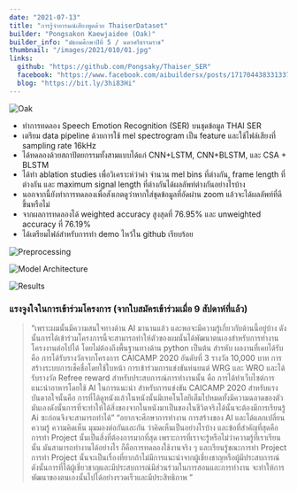 ```yaml
---
date: "2021-07-13"
title: "การรู้จำอารมณ์เสียงพูดด้วย ThaiserDataset"
builder: "Pongsakon Kaewjaidee (Oak)"
builder_info: "มัธยมศึกษาปีที่ 5 / นครศรีธรรมราช"
thumbnail: "/images/2021/010/01.jpg"
links:
  github: "https://github.com/Pongsaky/Thaiser_SER"
  facebook: "https://www.facebook.com/aibuildersx/posts/171704438331337"
  blog: "https://bit.ly/3hi83Hi"
---
```


![Oak](/images/2021/010/01.jpg)

- ทำการทดลอง Speech Emotion Recognition (SER) บนชุดข้อมูล THAI SER
- เตรียม data pipeline ด้วยการใช้ mel spectrogram เป็น feature และใช้ไฟล์เสียงที่ sampling rate 16kHz
- ได้ทดลองด้วยสถาปัตยกรรมทั้งสามแบบได้แก่ CNN+LSTM, CNN+BLSTM, และ CSA + BLSTM
- ได้ทำ ablation studies เพื่อวิเคราะห์ว่าค่า จำนวน mel bins ที่ต่างกัน, frame length ที่ต่างกัน และ maximum signal length ที่ต่างกันได้ผลลัพท์ต่างกันอย่างไรบ้าง
- นอกจากนี้ยังทำการทดลองเพื่อสังเกตดูว่าหากใส่ชุดข้อมูลที่อัดผ่าน zoom แล้วจะได้ผลลัพท์ที่ดีขึ้นหรือไม่
- จากผลการทดลองได้ weighted accuracy สูงสุดที่ 76.95% และ unweighted accuracy ที่ 76.19%
- ได้เตรียมไฟล์สำหรับการทำ demo ไหว้ใน github เรียบร้อย

![Preprocessing](/images/2021/010/02.png)


![Model Architecture](/images/2021/010/03.jpg)


![Results](/images/2021/010/04.png)

### แรงจูงใจในการเข้าร่วมโครงการ (จากใบสมัครเข้าร่วมเมื่อ 9 สัปดาห์ที่แล้ว)

> “เพราะผมนั้นมีความสนใจทางด้าน AI มานานแล้ว และพอจะมีความรู้เกี่ยวกับด้านนี้อยู่บ้าง ดังนั้นการได้เข้าร่วมโครงการนี้จะสามารถทำให้ตัวของผมนั้นได้พัฒนาตนเองสำหรับการทำงาน โครงงานต่อไปได้ โดยไม่ต้องถึงพื้นฐานทางด้าน python เป็นต้น สำรหับ ผลงานที่เคยได้รับ คือ การได้รับรางวัลจากโครงการ CAICAMP 2020 อันดับที่ 3 รางวัล 10,000 บาท การสร้างระบบการเช็คชื่อโดยใช้ใบหน้า การเข้าร่วมการแข่งขันห่นยนต์ WRG และ WRO และได้รับรางวัล Refree reward สำหรับประสบการณ์การทำงานนั้น คือ การได้ทำเว็บไซต์การแนะนำอาหารโดยใช้ AI ในการแนะนำ สำหรับการแข่งขัน CAICAMP 2020 สำหรับแรงบันดาลใจนั้นคือ การที่ได้ดูหนังแล้วในหนังนั้นมีเทคโนโลยีเต็มไปหมดทั้งมีความฉลาดของตัวมันเองดังนั้นการที่จะทำให้ได้สิ่งของจากในหนังมาเป็นของในชีวิตจริงได้นั้นจะต้องมีการเรียนรู้ Ai ซะก่อนจึงจะสามารถทำได้”
> “อยากจะศึกษาการทำงาน การสร้างของ AI และได้แลกเปลี่ยนความรู้ ความคิดเห็น มุมมองต่อกันและกัน ว่าคิดเห็นเป็นอย่างไรบ้าง และข้อที่สำคัญที่สุดคือ การทำ Project นั้นเป็นสิ่งที่ต้องการมากที่สุด เพราะการที่เราจะรู้หรือไม่ว่าความรู้ที่เราเรียนนั้น มันสามารถทำงานได้อย่างไร ก็คือการทดลองใช้งานจริง ๆ และเรียนรู้ขณะการทำ Project การทำ Project นั้นจะเป็นเรื่องที่ยากถ้าไม่มีการแนะนำจากผู้เชี่ยงชาญหรือผู้มีประสบการณ์ ดังนั้นการที่ได้ผู้เชี่ยวชาญและมีประสบการณ์มีส่วนร่วมในการสอนและการทำงาน จะทำให้การพัฒนาของตนเองนั้นไปได้อย่างรวดเร็วและมีประสิทธิภาพ ”